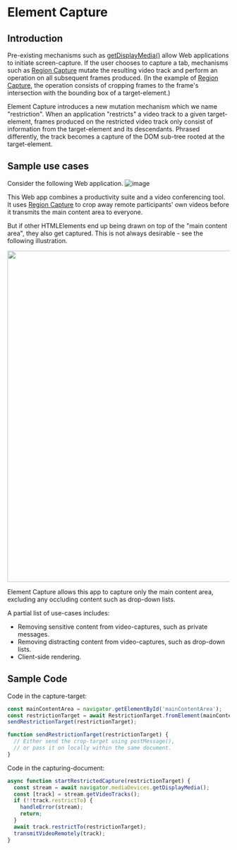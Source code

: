 # Element Capture

## Introduction
Pre-existing mechanisms such as [getDisplayMedia()](https://www.w3.org/TR/screen-capture/#dom-mediadevices-getdisplaymedia) allow Web applications to initiate screen-capture. If the user chooses to capture a tab, mechanisms such as [Region Capture](https://w3c.github.io/mediacapture-region/) mutate the resulting video track and perform an operation on all subsequent frames produced. (In the example of [Region Capture](https://w3c.github.io/mediacapture-region/), the operation consists of cropping frames to the frame's intersection with the bounding box of a target-element.)

Element Capture introduces a new mutation mechanism which we name "restriction". When an application "restricts" a video track to a given target-element, frames produced on the restricted video track only consist of information from the target-element and its descendants. Phrased differently, the track becomes a capture of the DOM sub-tree rooted at the target-element.

## Sample use cases

Consider the following Web application.
![image](https://user-images.githubusercontent.com/22117736/227632506-7674f0dc-dcf6-4ebc-9c47-59212cc9ccbc.png)

This Web app combines a productivity suite and a video conferencing tool. It uses [Region Capture](https://w3c.github.io/mediacapture-region/) to crop away remote participants' own videos before it transmits the main content area to everyone.

But if other HTMLElements end up being drawn on top of the "main content area", they also get captured. This is not always desirable - see the following illustration.

<p align="center">
  <img src="https://user-images.githubusercontent.com/22117736/227634359-a98136df-45dd-427d-802f-452be4612862.png" width="750"></img>
</p>

Element Capture allows this app to capture only the main content area, excluding any occluding content such as drop-down lists.

A partial list of use-cases includes:
* Removing sensitive content from video-captures, such as private messages.
* Removing distracting content from video-captures, such as drop-down lists.
* Client-side rendering.

## Sample Code

Code in the capture-target:

```js
const mainContentArea = navigator.getElementById('mainContentArea');
const restrictionTarget = await RestrictionTarget.fromElement(mainContentArea);
sendRestrictionTarget(restrictionTarget);

function sendRestrictionTarget(restrictionTarget) {
  // Either send the crop-target using postMessage(),
  // or pass it on locally within the same document.
}
```

Code in the capturing-document:

```js
async function startRestrictedCapture(restrictionTarget) {
  const stream = await navigator.mediaDevices.getDisplayMedia();
  const [track] = stream.getVideoTracks();
  if (!!track.restrictTo) {
    handleError(stream);
    return;
  }
  await track.restrictTo(restrictionTarget);
  transmitVideoRemotely(track);
}
```
